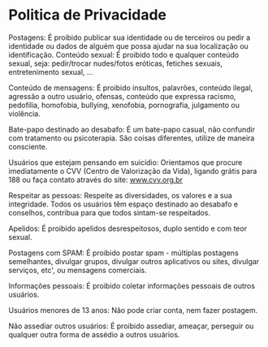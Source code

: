 # Politica de Privacidade
Postagens: É proibido publicar sua identidade ou de terceiros ou pedir a identidade ou dados de alguém que possa ajudar na sua localização ou identificação.
Conteúdo sexual: É proibido todo e qualquer conteúdo sexual, seja: pedir/trocar nudes/fotos eróticas, fetiches sexuais, entretenimento sexual, ...
                   
Conteúdo de mensagens: É proibido insultos, palavrões, conteúdo ilegal, agressão a outro usuário, ofensas, conteúdo que expressa racismo, pedofilia, homofobia, bullying, xenofobia, pornografia, julgamento ou violência.
                      
Bate-papo destinado ao desabafo: É um bate-papo casual, não confundir com tratamento ou psicoterapia. São coisas diferentes, utilize de maneira consciente.

Usuários que estejam pensando em suicídio: Orientamos que procure imediatamente o CVV (Centro de Valorização da Vida), ligando grátis para 188 ou faça contato através do site: www.cvv.org.br

Respeitar as pessoas: Respeite as diversidades, os valores e a sua integridade. Todos os usuários têm espaço destinado ao desabafo e conselhos, contribua para que todos sintam-se respeitados.

Apelidos: É proibido apelidos desrespeitosos, duplo sentido e com teor sexual.


Postagens com SPAM: É proibido postar spam - múltiplas postagens semelhantes, divulgar grupos, divulgar outros aplicativos ou sites, divulgar serviços, etc', ou mensagens comerciais.
  
Informações pessoais: É proibido coletar informações pessoais de outros usuários.

Usuários menores de 13 anos: Não pode criar conta, nem fazer postagem.

Não assediar outros usuários: É proibido assediar, ameaçar, perseguir ou qualquer outra forma de assédio a outros usuários.
